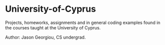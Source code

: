 # University-of-Cyprus

Projects, homeworks, assignments and in general coding examples found in 
the courses taught at the University of Cyprus.



Author: Jason Georgiou, CS undergrad.
